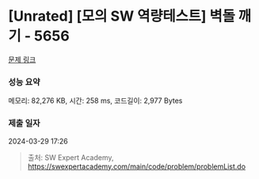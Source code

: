 # [Unrated] [모의 SW 역량테스트] 벽돌 깨기 - 5656 

[문제 링크](https://swexpertacademy.com/main/code/problem/problemDetail.do?contestProbId=AWXRQm6qfL0DFAUo) 

### 성능 요약

메모리: 82,276 KB, 시간: 258 ms, 코드길이: 2,977 Bytes

### 제출 일자

2024-03-29 17:26



> 출처: SW Expert Academy, https://swexpertacademy.com/main/code/problem/problemList.do